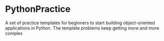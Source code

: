 # PythonPractice

A set of practice templates for beginners to start building object-oriented
applications in Python. The template problems keep getting more and more complex
